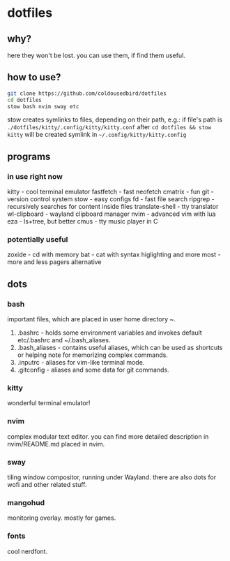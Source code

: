 # dotfiles
## why?
here they won't be lost. you can use them, if find them useful.

## how to use?
```bash
git clone https://github.com/coldousedbird/dotfiles
cd dotfiles
stow bash nvim sway etc
```

stow creates symlinks to files, depending on their path, e.g.:
if file's path is `./dotfiles/kitty/.config/kitty/kitty.conf`
after `cd dotfiles && stow kitty` will be created symlink in `~/.config/kitty/kitty.config`

## programs
### in use right now
kitty           - cool terminal emulator
fastfetch       - fast neofetch
cmatrix         - fun
git             - version control system
stow            - easy configs 
fd              - fast file search
ripgrep         - recursively searches for content inside files
translate-shell - tty translator
wl-clipboard    - wayland clipboard manager
nvim            - advanced vim with lua
eza             - ls+tree, but better
cmus            - tty music player in C
### potentially useful
zoxide - cd with memory
bat    - cat with syntax higlighting and more
most   - more and less pagers alternative


## dots
### bash
important files, which are placed in user home directory ~.
1. .bashrc       - holds some environment variables and invokes default etc/.bashrc and ~/.bash_aliases.
2. .bash_aliases - contains useful aliases, which can be used as shortcuts or helping note for memorizing complex commands.
3. .inputrc      - aliases for vim-like terminal mode.
4. .gitconfig    - aliases and some data for git commands.

### kitty
wonderful terminal emulator!

### nvim
complex modular text editor. you can find more detailed description in nvim/README.md
placed in nvim. 

### sway 
tiling window compositor, running under Wayland. there are also dots for wofi and other related stuff.

### mangohud
monitoring overlay. mostly for games.

### fonts
cool nerdfont.
